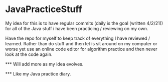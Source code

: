 # JavaPracticeStuff

My idea for this is to have regular commits (daily is the goal (written 4/2/21)) for all of the Java stuff i have been
practicing / reviewing on my own. 

Have the repo for myself to keep track of everything I have reviewed / learned. Rather than do stuff and then let is sit
around on my computer or worse yet use an online code editor for algorithm practice and then never look at the code again. 

*** Will add more as my idea evolves. 

*** Like my Java practice diary.  